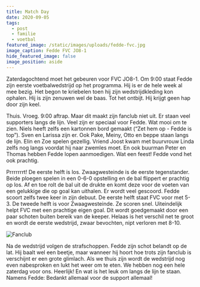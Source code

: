 ```yaml
---
title: Match Day
date: 2020-09-05
tags:
  - post
  - familie
  - voetbal
featured_image: /static/images/uploads/fedde-fvc.jpg
image_caption: Fedde FVC JO8-1
hide_featured_image: false
image_position: aside
---
```

Zaterdagochtend moet het gebeuren voor FVC JO8-1. Om 9:00 staat Fedde zijn eerste voetbalwedstrijd op het programma. Hij is er de hele week al mee bezig. Het begon te kriebelen toen hij zijn wedstrijdkleding kon ophalen. Hij is zijn zenuwen wel de baas. Tot het ontbijt. Hij krijgt geen hap door zijn keel.

Thuis. Vroeg. 9:00 aftrap. Maar dit maakt zijn fanclub niet uit. Er staan veel supporters langs de lijn. Veel zijn er speciaal voor Fedde. <!-- excerpt --> Wat mooi om te zien. Niels heeft zelfs een kartonnen bord gemaakt (“Zet hem op - Fedde is top”). Sven en Larissa zijn er. Ook Pake, Meiny, Otto en beppe staan langs de lijn. Elin en Zoe spelen gezellig. Vriend Joost kwam met buurvrouw Linda zelfs nog langs voordat hij naar zwemles moet. En ook buurman Peter en Thomas hebben Fedde lopen aanmoedigen. Wat een feest! Fedde vond het ook prachtig.

Prrrrrrrt! De eerste helft is los. Zwaagwesteinde is de eerste tegenstander. Beide ploegen spelen in een 0-6-0 opstelling en de bal flippert er prachtig op los. Af en toe rolt de bal uit de drukte en komt deze voor de voeten van een gelukkige die op goal kan uithalen. Er wordt veel gescoord. Fedde scoort zelfs twee keer in zijn debuut. De eerste helft staat FVC voor met 5-3. De tweede helft is voor Zwaagwesteinde. Ze scoren snel. Uiteindelijk helpt FVC met een prachtige eigen goal. Dit wordt goedgemaakt door een paar schoten buiten bereik van de keeper. Helaas is het verschil net te groot en wordt de eerste wedstrijd, zwaar bevochten, nipt verloren met 8-10. 

![](/static/images/uploads/fanclub.jpg "Fanclub")

Na de wedstrijd volgen de strafschoppen. Fedde zijn schot belandt op de lat. Hij baalt wel een beetje, maar wanneer hij hoort hoe trots zijn fanclub is verschijnt er een grote glimlach. Als we thuis zijn wordt de wedstrijd nog even nabesproken en lukt het weer om te eten. We hebben nog een hele zaterdag voor ons. Heerlijk! En wat is het leuk om langs de lijn te staan. Namens Fedde: Bedankt allemaal voor de support allemaal!